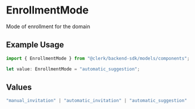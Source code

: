 # EnrollmentMode

Mode of enrollment for the domain

## Example Usage

```typescript
import { EnrollmentMode } from "@clerk/backend-sdk/models/components";

let value: EnrollmentMode = "automatic_suggestion";
```

## Values

```typescript
"manual_invitation" | "automatic_invitation" | "automatic_suggestion"
```